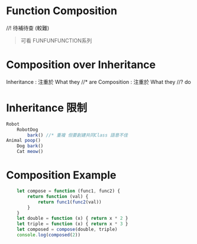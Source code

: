 # Function Composition

//! 待補待查 (較難)
> 可看 FUNFUNFUNCTION系列

# Composition over Inheritance
Inheritance : 注重於 What they //* are
Composition : 注重於 What they //? do

# Inheritance 限制
```js
Robot
    RobotDog
        bark() //* 重複 但要創建共同Class 語意不佳
Animal poop()
    Dog bark()
    Cat meow()
```


# Composition Example
```js
    let compose = function (func1, func2) {
        return function (val) {
            return func1(func2(val))
        }
    }
    let double = function (x) { return x * 2 }
    let triple = function (x) { return x * 3 }
    let composed = compose(double, triple)
    console.log(composed(2))
```